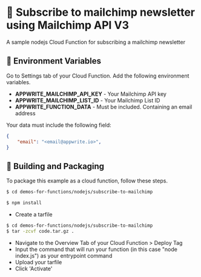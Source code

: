 # 📧 Subscribe to mailchimp newsletter using Mailchimp API V3
A sample nodejs Cloud Function for subscribing a mailchimp newsletter

## 📝 Environment Variables
Go to Settings tab of your Cloud Function. Add the following environment variables.

* **APPWRITE_MAILCHIMP_API_KEY** - Your Mailchimp API key
* **APPWRITE_MAILCHIMP_LIST_ID** - Your Mailchimp List ID
* **APPWRITE_FUNCTION_DATA** - Must be included. Containing an email address

Your data must include the following field:

```json
{
    "email": "<email@appwrite.io>",
}
```

## 🚀 Building and Packaging

To package this example as a cloud function, follow these steps.

```bash
$ cd demos-for-functions/nodejs/subscribe-to-mailchimp

$ npm install
```

* Create a tarfile

```bash
$ cd demos-for-functions/nodejs/subscribe-to-mailchimp
$ tar -zcvf code.tar.gz .
```

* Navigate to the Overview Tab of your Cloud Function > Deploy Tag
* Input the command that will run your function (in this case "node index.js") as your entrypoint command
* Upload your tarfile 
* Click 'Activate'
